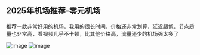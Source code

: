 ## **2025年机场推荐**-零元机场

推荐一款非常好用的机场，我用的很长时间，价格还非常划算，延迟超低，节点质量也非常高，看视频几乎不卡顿，比其他价格高，流量还少的机场强太多了

![image](https://img.xxxh.de/1749117572577.png)
![image](https://img.xxxh.de/1749117780615.png)
